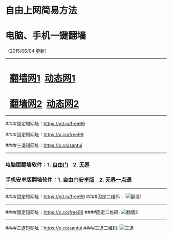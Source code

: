 # 自由上网简易方法
# 电脑、手机一键翻墙
（2015/06/04 更新）

***

#  &nbsp;&nbsp;<a href="https://dwvob1mylz161.cloudfront.net/freetz.php?id=1" target="_blank">翻墙网1</a>&nbsp;&nbsp;<a href="https://dwvob1mylz161.cloudfront.net/dttz01.php/605" target="_blank">动态网1</a>

#  &nbsp;&nbsp;<a href="https://d2wsc19gffngcm.cloudfront.net/freetz.php?id=2" target="_blank">翻墙网2</a>&nbsp;&nbsp;<a href="https://d2wsc19gffngcm.cloudfront.net/dttz01.php/605" target="_blank">动态网2</a>

***

####固定短网址：https://git.io/free99

####固定短网址：https://x.co/free99

####三退短网址：https://x.co/santui

***

### 电脑版翻墙软件：1. <a href="https://dwvob1mylz161.cloudfront.net/fga01.php?fid=fg754p.zip" target="_blank">自由门</a>&nbsp;&nbsp;&nbsp;&nbsp;2. <a href="https://dwvob1mylz161.cloudfront.net/fga01.php?fid=u1405.zip" target="_blank">无界</a>

### 手机安卓版翻墙软件：1. <a href="https://dwvob1mylz161.cloudfront.net/fga01.php?fid=fgma32.apk" target="_blank">自由门安卓版</a>&nbsp;&nbsp;&nbsp;&nbsp;2. <a href="https://dwvob1mylz161.cloudfront.net/fga01.php?fid=um3.1.apk" target="_blank">无界一点通</a>

***

####固定短网址：https://git.io/free99
####固定二维码：
![翻墙1](https://dwvob1mylz161.cloudfront.net/pic/yjfq0.png)

***

####固定短网址：https://x.co/free99
####固定二维码:
![翻墙2](https://dwvob1mylz161.cloudfront.net/pic/yjfq1.png)

***

####三退短网址：https://x.co/santui
####三退二维码:
![三退](https://dwvob1mylz161.cloudfront.net/pic/tui1.png)
